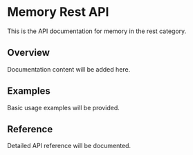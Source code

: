 # Memory Rest API

This is the API documentation for memory in the rest category.

## Overview

Documentation content will be added here.

## Examples

Basic usage examples will be provided.

## Reference

Detailed API reference will be documented.

